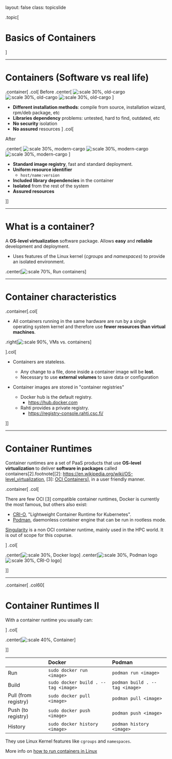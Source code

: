 layout: false
class: topicslide

.topic[

# Basics of Containers 

]

---

# Containers (Software vs real life)

.container[
.col[
Before
.center[
![:scale 30%, old-cargo](/csc-cloud/img/old-time-cargo.jpg)
![:scale 30%, old-cargo](/csc-cloud/img/old-time-cargo-2.jpg)
![:scale 30%, old-cargo](/csc-cloud/img/Loading-goods.jpg)
]

* **Different installation methods**: compile from source, installation wizard, rpm/deb package, etc
* **Libraries dependency** problems: untested, hard to find, outdated, etc
* **No security** isolation
* **No assured** resources
]
.col[

After

.center[
![:scale 30%, modern-cargo](/csc-cloud/img/truck-cargo.jpg)
![:scale 30%, modern-cargo](/csc-cloud/img/train-cargo.jpg)
![:scale 30%, modern-cargo](/csc-cloud/img/modern-cargo.jpg)
]

* **Standard image registry**, fast and standard deployment.
* **Uniform resource identifier**
  * `host/name:version`
* **Included library dependencies** in the container
* **Isolated** from the rest of the system
* **Assured resources**

]]

---

# What is a container?

A **OS-level virtualization** software package. Allows **easy** and **reliable** development and deployment. 
* Uses features of the Linux kernel (_cgroups_ and _namespaces_) to provide an isolated environment.

.center[![:scale 70%, Run containers](../img/run_containers.drawio.svg)]


---

# Container characteristics

.container[.col[

* All containers running in the same hardware are run by a single operating system kernel and therefore use **fewer resources than virtual machines**.

.right[![:scale 90%, VMs vs. containers](../img/vm_vs_container.png)]

].col[

* Containers are stateless.
  * Any change to a file, done inside a container image will be **lost**.
  * Necessary to use **external volumes** to save data or configuration

* Container images are stored in "container registries"
  * Docker hub is the default registry.
      * <https://hub.docker.com>
  * Rahti provides a private registry.
      * <https://registry-console.rahti.csc.fi/>

]]

---

# Container Runtimes

Container runtimes are a set of PaaS products that use **OS-level virtualization** to deliver **software in packages** called containers\[2\].footnote[\[2\]: <https://en.wikipedia.org/wiki/OS-level_virtualization>, \[3\]: [OCI Containers](https://opencontainers.org/)], in a user friendly manner.

.container[
.col[

There are few OCI \[3\] compatible container runtimes, Docker is currently the most famous, but others also exist:
  * [CRI-O](https://cri-o.io/), "Lightweight Container Runtime for Kubernetes".
  * [Podman](https://podman.io/), daemonless container engine that can be run in rootless mode.

[Singularity](https://en.wikipedia.org/wiki/Singularity_%28software%29) is a non OCI container runtime, mainly used in the HPC world. It is out of scope for this copurse.

]
.col[

.center[![:scale 30%, Docker logo](../img/docker.drawio.svg)]
.center[![:scale 30%, Podman logo](../img/podman-logo-full-vert.png)![:scale 30%, CRI-O logo](../img/crio-stacked-color.svg)]

]]

---

.container[
.col60[

# Container Runtimes II

With a container runtime you usually can:

]
.col[

.center[![:scale 40%, Container](../img/27085-7-container-transparent.png)]

]]

||Docker|Podman|
|:-|:-|:-|
|Run|`sudo docker run <image>`|`podman run <image>`|
|Build|`sudo docker build . --tag <image>`|`podman build . --tag <image>`|
|Pull (from registry)|`sudo docker pull <image>`|`podman pull <image>`|
|Push (to registry)|`sudo docker push <image>`|`podman push <image>`|
|History|`sudo docker history <image>`|`podman history <image>`|

They use Linux Kernel features like `cgroups` and `namespaces`.

More info on [how to run containers in Linux](https://cloud-solutions.a3s.fi/how-to-run-containers-in-Linux/index.html)



